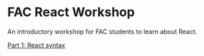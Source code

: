 # FAC React Workshop

An introductory workshop for FAC students to learn about React.

[Part 1: React syntax](/01-dom-begone)
